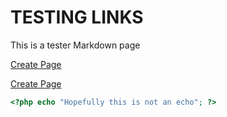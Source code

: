# TESTING LINKS

This is a tester Markdown page

<a href="create_topic.php">Create Page</a>

[Create Page](/wiki/create_topic.php)

```php
<?php echo "Hopefully this is not an echo"; ?>
```